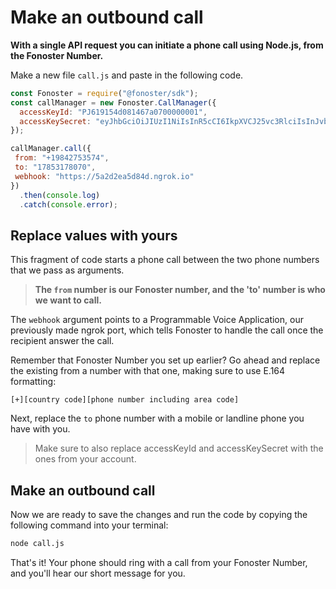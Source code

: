 # Make an outbound call

**With a single API request you can initiate a phone call using Node.js, from the Fonoster Number.**

Make a new file `call.js` and paste in the following code.

```javascript
const Fonoster = require("@fonoster/sdk");
const callManager = new Fonoster.CallManager({
  accessKeyId: "PJ619154d081467a0700000001",
  accessKeySecret: "eyJhbGciOiJIUzI1NiIsInR5cCI6IkpXVCJ25vc3RlciIsInJvbGUiOiJQUk9KRUNUIiwiYWNjZXNz"
});

callManager.call({
 from: "+19842753574",
 to: "17853178070",
 webhook: "https://5a2d2ea5d84d.ngrok.io"
})
  .then(console.log)
  .catch(console.error);
```
## Replace values with yours 

This fragment of code starts a phone call between the two phone numbers that we pass as arguments. 
>**The `from` number is our Fonoster number, and the 'to' number is who we want to call.**

The `webhook` argument points to a Programmable Voice Application, our previously made ngrok port, which tells Fonoster to handle the call once the recipient answer the call.

Remember that Fonoster Number you set up earlier? Go ahead and replace the existing from a number with that one, making sure to use E.164 formatting:

`[+][country code][phone number including area code]`

Next, replace the `to` phone number with a mobile or landline phone you have with you.

> Make sure to also replace accessKeyId and accessKeySecret with the ones from your account. 

## Make an outbound call

Now we are ready to save the changes and run the code by copying the following command into your terminal: 

```bash
node call.js
```

That's it! Your phone should ring with a call from your Fonoster Number, and you'll hear our short message for you.
